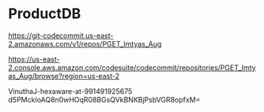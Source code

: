 # ProductDB
https://git-codecommit.us-east-2.amazonaws.com/v1/repos/PGET_Imtyas_Aug

https://us-east-2.console.aws.amazon.com/codesuite/codecommit/repositories/PGET_Imtyas_Aug/browse?region=us-east-2

VinuthaJ-hexaware-at-991491925675
d5PMckIoAQ8n0wHOqR08BGsQVkBNKBjPsbVGR8opfxM=
